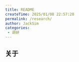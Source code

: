 ```yaml
---
title: README
createTime: 2025/01/08 22:57:20
permalink: /research/
author: JackSim
categories:
 - 调研
---
```



## 关于

